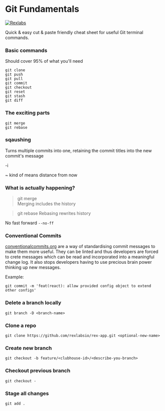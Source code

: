 
# Git Fundamentals

[![Rexlabs](./img/rex/rex_ribbon_logo_black.png)](./rexlabs/index.md)  

Quick & easy cut & paste friendly cheat sheet for useful Git terminal commands.

### Basic commands
Should cover 95% of what you'll need
```
git clone
git push
git pull
git commit
git checkout
git reset
git stash
git diff
```

### The exciting parts
```
git merge 
git rebase
```

### sqaushing

Turns multiple commits into one, retaining the commit titles into the new commit's message


-i

~ kind of means distance from now


### What is actually happening?

> git merge   
Merging includes the history  

> git rebase 
Rebasing rewrites history

No fast forward
```--no-ff```

### Conventional Commits
[conventionalcommits.org](https://www.conventionalcommits.org) are a way of 
standardising commit messages to make them more useful. They can be linted 
and thus developers are forced to crete messages which can be read and 
incorporated into a meaningful change log. It also stops developers having 
to use precious brain power thinking up new messages.

Example: 
```
git commit -m 'feat(react): allow provided config object to extend other configs'
```
### Delete a branch locally
```
git branch -D <branch-name>
```
### Clone a repo
```
git clone https://github.com/rexlabsio/rex-app.git <optional-new-name>
```
### Create new branch
```
git checkout -b feature/<clubhouse-id>/<describe-you-branch>
```
### Checkout previous branch
```
git checkout -
```
### Stage all changes
```
git add .
```
